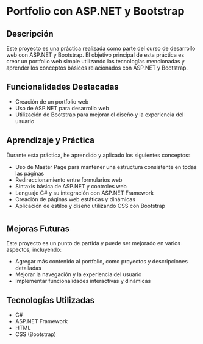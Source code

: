 # Portfolio con ASP.NET y Bootstrap

## Descripción
Este proyecto es una práctica realizada como parte del curso de desarrollo web con ASP.NET y Bootstrap. El objetivo principal de esta práctica es crear un portfolio web simple utilizando las tecnologías mencionadas y aprender los conceptos básicos relacionados con ASP.NET y Bootstrap.

## Funcionalidades Destacadas
- Creación de un portfolio web
- Uso de ASP.NET para desarrollo web
- Utilización de Bootstrap para mejorar el diseño y la experiencia del usuario

## Aprendizaje y Práctica
Durante esta práctica, he aprendido y aplicado los siguientes conceptos:
- Uso de Master Page para mantener una estructura consistente en todas las páginas
- Redireccionamiento entre formularios web
- Sintaxis básica de ASP.NET y controles web
- Lenguaje C# y su integración con ASP.NET Framework
- Creación de páginas web estáticas y dinámicas
- Aplicación de estilos y diseño utilizando CSS con Bootstrap

#
## Mejoras Futuras
Este proyecto es un punto de partida y puede ser mejorado en varios aspectos, incluyendo:
- Agregar más contenido al portfolio, como proyectos y descripciones detalladas
- Mejorar la navegación y la experiencia del usuario
- Implementar funcionalidades interactivas y dinámicas

## Tecnologías Utilizadas
- C#
- ASP.NET Framework
- HTML
- CSS (Bootstrap)





